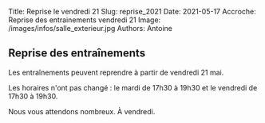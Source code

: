 Title: Reprise le vendredi 21
Slug: reprise_2021
Date: 2021-05-17
Accroche: Reprise des entrainements vendredi 21
Image: /images/infos/salle_exterieur.jpg
Authors: Antoine

## Reprise des entraînements

Les entraînements peuvent reprendre à partir de vendredi 21 mai.

Les horaires n'ont pas changé : le mardi de 17h30 à 19h30 et le vendredi de
17h30 à 19h30.

Nous vous attendons nombreux.
À vendredi.

